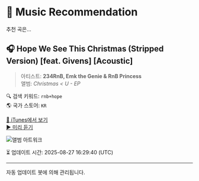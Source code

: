 
# 🎵 Music Recommendation

추천 곡은...

## 🎧 Hope We See This Christmas (Stripped Version) [feat. Givens] [Acoustic]  
> 아티스트: **234RnB, Emk the Genie & RnB Princess**  
> 앨범: _Christmas < U - EP_  

🔍 검색 키워드: `rnb+hope`  
🌎 국가 스토어: `KR`

[🔗 iTunes에서 보기](https://music.apple.com/kr/album/hope-we-see-this-christmas-stripped-version-feat-givens/1713465445?i=1713465458&uo=4)  
[▶️ 미리 듣기](https://audio-ssl.itunes.apple.com/itunes-assets/AudioPreview126/v4/66/11/69/66116932-1b57-0895-1b75-5e19aa2ee558/mzaf_7427265995448172841.plus.aac.p.m4a)

![앨범 아트워크](https://is1-ssl.mzstatic.com/image/thumb/Music116/v4/5e/5b/25/5e5b25a3-a990-1c18-04a0-eff1cc991600/0.jpg/100x100bb.jpg)

⏳ 업데이트 시간: 2025-08-27 16:29:40 (UTC)

---
자동 업데이트 봇에 의해 관리됩니다.
